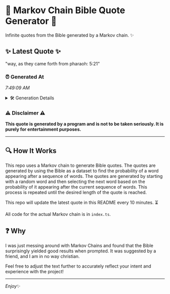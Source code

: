 # 📖 Markov Chain Bible Quote Generator 📖

Infinite quotes from the Bible generated by a Markov chain. ✨

## ✨ Latest Quote ✨
"way, as they came forth from pharaoh: 5:21"

### ⏰ Generated At
*7:49:09 AM*

<details>
    <summary>🛠️ Generation Details</summary>
    <p>
        <strong>🌱 Seed:</strong> way,<br>
        <strong>🔄 Iterations:</strong> 7<br>
        <strong>📜 Context History:</strong><br>[ way, ]: as<br>[ way,, as ]: they<br>[ way,, as, they ]: came<br>[ way,, as, they, came ]: forth<br>[ way,, as, they, came, forth ]: from<br>[ way,, as, they, came, forth, from ]: pharaoh:<br>[ as, they, came, forth, from, pharaoh: ]: 5:21<br>
    </p>
</details>

### ⚠️ Disclaimer ⚠️
**This quote is generated by a program and is not to be taken seriously. It is purely for entertainment purposes.**

---

## 🔍 How It Works

This repo uses a Markov chain to generate Bible quotes. The quotes are generated by using the Bible as a dataset to find the probability of a word appearing after a sequence of words. The quotes are generated by starting with a random word and then selecting the next word based on the probability of it appearing after the current sequence of words. This process is repeated until the desired length of the quote is reached.

This repo will update the latest quote in this README every 10 minutes. ⏳

All code for the actual Markov chain is in `index.ts`.

## ❓ Why

I was just messing around with Markov Chains and found that the Bible surprisingly yielded good results when prompted. 
It was suggested by a friend, and I am in no way christian.

Feel free to adjust the text further to accurately reflect your intent and experience with the project!

---

*Enjoy*✨
